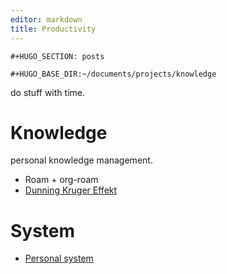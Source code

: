 ```yaml
---
editor: markdown
title: Productivity
---
```


```{=org}
#+HUGO_SECTION: posts
```
```{=org}
#+HUGO_BASE_DIR:~/documents/projects/knowledge
```
do stuff with time.

Knowledge
=========

personal knowledge management.

-   Roam + org-roam
-   [Dunning Kruger Effekt](dunning_kruger_effekt)

System
======

-   [Personal system](personal_system)
